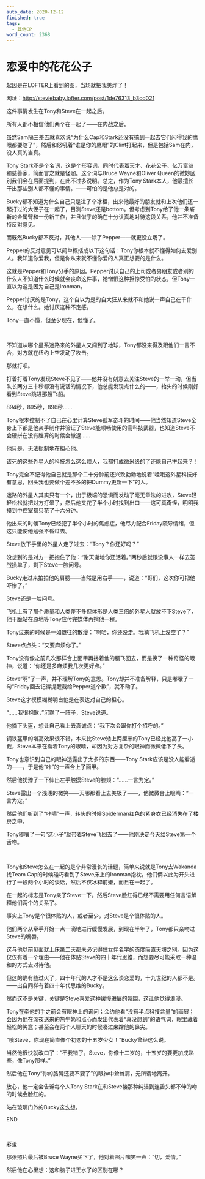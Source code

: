 ```yaml
---
auto_date: 2020-12-12
finished: true
tags:
  - 其他CP
word_count: 2368
---
```


# 恋爱中的花花公子

起因是在LOFTER上看到的图，当场就把我美炸了！

网址：http://steviebaby.lofter.com/post/1de76313_b3cd021

这件事情发生在Tony和Steve在一起之后。

所有人都不相信他们两个在一起了——在内战之后。

虽然Sam隔三差五就喜欢说“为什么Cap和Stark还没有搞到一起去它们闪得我的鹰眼都要瞎了”，然后和怒吼着“谁是你的鹰眼”的Clint打起来，但是包括Sam在内，没人真的当真。

Tony Stark不是个名词，这是个形容词，同时代表着天才、花花公子、亿万富翁和慈善家，简而言之就是怪咖。这个词与Bruce Wayne和Oliver Queen的微妙区别我们会在后面提到，在此不过多说明。总之，作为Tony Stark本人，他最擅长干出那些别人都不懂的事情。——可怕的是他总是对的。

Bucky都不知道为什么自己只是进了个冰柜，出来他最好的朋友就和上次他们还一起打过的大侄子在一起了，目测Steve还是bottom。但考虑到Tony给了他一条崭新的金属臂和一份新工作，并且似乎的确在十分认真地对待这段关系，他并不准备持反对意见。

而既然Bucky都不反对，其他人——除了Pepper——就更没立场了。

Pepper的反对意见可以简单概括成以下这句话：Tony你根本就不懂得如何去爱别人。我知道你爱我，但是你从来就不懂你爱的人真正想要的是什么。

这就是Pepper和Tony分手的原因。Pepper讨厌自己的上司或者男朋友或者别的什么人不知道什么时候就会丧命这件事，她憎恨这种担惊受怕的状态，但Tony一直以为这是因为自己是Ironman。

Pepper讨厌的是Tony，这个自以为是的自大狂从来就不和她说一声自己在干什么，在想什么。她讨厌这种不定感。

Tony一直不懂，但至少现在，他懂了。

<br>

不知道从哪个星系迷路来的外星人又闯到了地球，Tony都没来得及跟他们一言不合，对方就在纽约上空发动了攻击。

那就打呗。

打着打着Tony发现Steve不见了——他并没有刻意去关注Steve的一举一动，但当队长两分三十秒都没有说话的情况下，他总能发现点什么的——，抬头的时候刚好看到Steve跳进那艘飞船。

894秒，895秒，896秒……

Tony根本控制不了自己在心里计算Steve孤军奋斗的时间——他当然知道Steve全身上下都是他亲手制作并验证了Steve能顺畅使用的高科技武器，也知道Steve不会硬拼在没有胜算的时候会撤退……

他只是，无法扼制地在担心他。

该死的这些外星人的科技怎么这么烦人，我都打成微米级的了还能自己拼起来？！

Tony完全不记得他自己就是那个二十分钟前还兴致勃勃地说着“哇哦这外星科技好有意思，回头我也要做个差不多的把Dummy更新一下”的人。

迷路的外星人其实只有一个，出于极端的恐惧而发动了毫无章法的进攻，Steve轻轻松松就把对方打晕了，然后他又花了半个小时找到出口——这可真奇怪，明明我摸到中控室都只花了十六分钟。

他出来的时候Tony已经犯了半个小时的焦虑症，他尽力配合Friday疏导情绪，但这只能使他勉强不昏过去。

Steve放下手里的外星人走了过去：“Tony？你还好吗？”

没想到的是对方一把抱住了他：“谢天谢地你还活着。”两秒后就跟没事人一样去签战损单了，剩下Steve一脸问号。

Bucky走过来拍拍他的肩膀——当然是用右手——，说道：“哥们，这次你可把他吓惨了。”

Steve还是一脸问号。

飞机上有了那个质量和人类差不多但体形是人类三倍的外星人就放不下Steve了，他干脆站在原地等Tony应付完媒体再捎他一程。

Tony过来的时候是一如既往的散漫：“啊哈，你还没走。我猜飞机上没空了？”

Steve点点头：“又要麻烦你了。”

Tony没有像之前几次那样合上面甲再搂着他的腰飞回去，而是换了一种奇怪的眼神，说道：“你还是多麻烦我几次更好点。”

Steve“啊”了一声，并不理解Tony的意思。Tony却并不准备解释，只是嘟囔了一句“Friday回去记得提醒我给Pepper道个歉”，就不动了。

Steve这才模模糊糊明白他是在表达对自己的担心。

“……我很抱歉，”沉默了一阵子，Steve说道。

他摘下头盔，想让自己看上去真诚点：“我下次会跟你打个招呼的。”

钢铁盔甲的增高效果很不错，本来比Steve矮上两厘米的Tony已经比他高了一小截，Steve本来在看着Tony的眼睛，却因为对方复杂的眼神而微微低下了头。

Tony也意识到自己的眼神透露出了太多的东西——Tony Stark应该是没人能看透的——，于是他“咔”的一声合上了面甲。

然后他犹豫了一下伸出左手触摸Steve的脸颊：“……一言为定。”

Steve露出一个浅浅的微笑——天哪那看上去美极了——，他微微合上眼睛：“一言为定。”

然后他们听到了“咔嚓”一声，转头的时候Spiderman红色的紧身衣已经消失在了楼房之中。

Tony嘟囔了一句“这小子”就带着Steve飞回去了——他刚决定今天给Steve第一个舌吻。

<br>

Tony和Steve怎么在一起的是个非常漫长的话题，简单来说就是Tony去Wakanda找Team Cap的时候碰巧看到了Steve床上的Ironman抱枕，他们俩以此为开头进行了一段两个小时的谈话，然后不仅冰释前嫌，而且在一起了。

在一起的标志是Tony亲了Steve一下。然后Steve脸红得已经不需要用任何言语解释他们两个的关系了。

事实上Tony是个很体贴的人，或者至少，对Steve是个很体贴的人。

他们两个从牵手开始一点一滴地进行缓慢发展，到现在半年了，Tony都只亲吻过Steve的嘴唇。

这与他以前见面就上床第二天都未必记得住女伴名字的态度简直天壤之别。因为这仅仅有着一个理由——他在体贴Steve的四十年代思维，而想要尽可能采取一种温和的方式去对待他。

但这的确有些过火了，四十年代的人才不是这么谈恋爱的，十九世纪的人都不是。——出自同样有着四十年代思维的Bucky。

然而这不是关键，关键是Steve喜爱这种缓慢进展的氛围，这让他觉得浪漫。

Tony在牵他的手之前会有眼神上的询问；会约他看“没有半点科技含量”的画展；会因为他在深夜送来的热牛奶和点心而发出代表着“真没想到”的语气词，眼里藏着轻松的笑意；甚至会在两个人聊天的时候凑过来蹭他的鼻尖。

“哦Steve，你现在简直像个初恋的十五岁少女！”Bucky曾经这么说。

当然他很快就改口了：“不我错了，Steve，你像十二岁的，十五岁的要更加成熟些，像Tony那样。”

然后他在Tony“你的胳膊还要不要了”的眼神中耸耸肩，无所谓地离开。

放心，他一定会告诉每个人Tony Stark在和Steve接那种纯洁到连舌头都不伸的吻的时候会脸红的。

站在玻璃门外的Bucky这么想。

END

<br>

彩蛋

那张照片最后被Bruce Wayne买下了，他对着照片嗤笑一声：“切，爱情。”

然后他在心里想：这和脑子进王水了的区别在哪？

